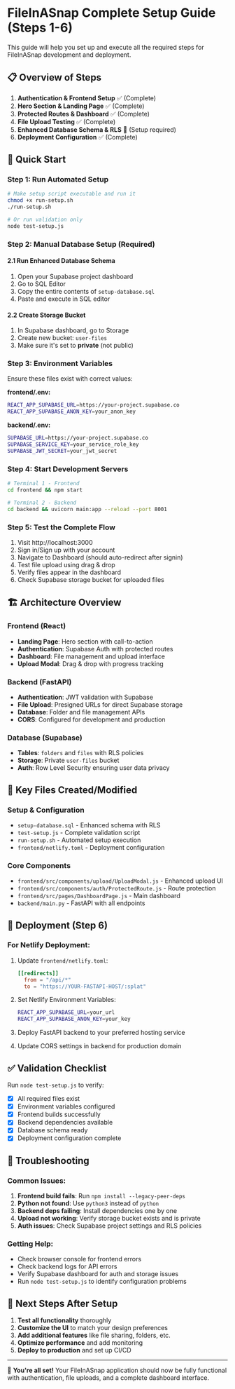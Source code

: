# FileInASnap Complete Setup Guide (Steps 1-6)

This guide will help you set up and execute all the required steps for FileInASnap development and deployment.

## 📋 Overview of Steps

1. **Authentication & Frontend Setup** ✅ (Complete)
2. **Hero Section & Landing Page** ✅ (Complete)
3. **Protected Routes & Dashboard** ✅ (Complete)
4. **File Upload Testing** ✅ (Complete)
5. **Enhanced Database Schema & RLS** 🔧 (Setup required)
6. **Deployment Configuration** ✅ (Complete)

## 🚀 Quick Start

### Step 1: Run Automated Setup
```bash
# Make setup script executable and run it
chmod +x run-setup.sh
./run-setup.sh

# Or run validation only
node test-setup.js
```

### Step 2: Manual Database Setup (Required)

#### 2.1 Run Enhanced Database Schema
1. Open your Supabase project dashboard
2. Go to SQL Editor
3. Copy the entire contents of `setup-database.sql`
4. Paste and execute in SQL editor

#### 2.2 Create Storage Bucket
1. In Supabase dashboard, go to Storage
2. Create new bucket: `user-files`
3. Make sure it's set to **private** (not public)

### Step 3: Environment Variables

Ensure these files exist with correct values:

**frontend/.env:**
```bash
REACT_APP_SUPABASE_URL=https://your-project.supabase.co
REACT_APP_SUPABASE_ANON_KEY=your_anon_key
```

**backend/.env:**
```bash
SUPABASE_URL=https://your-project.supabase.co
SUPABASE_SERVICE_KEY=your_service_role_key
SUPABASE_JWT_SECRET=your_jwt_secret
```

### Step 4: Start Development Servers

```bash
# Terminal 1 - Frontend
cd frontend && npm start

# Terminal 2 - Backend  
cd backend && uvicorn main:app --reload --port 8001
```

### Step 5: Test the Complete Flow

1. Visit http://localhost:3000
2. Sign in/Sign up with your account
3. Navigate to Dashboard (should auto-redirect after signin)
4. Test file upload using drag & drop
5. Verify files appear in the dashboard
6. Check Supabase storage bucket for uploaded files

## 🏗️ Architecture Overview

### Frontend (React)
- **Landing Page**: Hero section with call-to-action
- **Authentication**: Supabase Auth with protected routes
- **Dashboard**: File management and upload interface
- **Upload Modal**: Drag & drop with progress tracking

### Backend (FastAPI)
- **Authentication**: JWT validation with Supabase
- **File Upload**: Presigned URLs for direct Supabase storage
- **Database**: Folder and file management APIs
- **CORS**: Configured for development and production

### Database (Supabase)
- **Tables**: `folders` and `files` with RLS policies
- **Storage**: Private `user-files` bucket
- **Auth**: Row Level Security ensuring user data privacy

## 📁 Key Files Created/Modified

### Setup & Configuration
- `setup-database.sql` - Enhanced schema with RLS
- `test-setup.js` - Complete validation script
- `run-setup.sh` - Automated setup execution
- `frontend/netlify.toml` - Deployment configuration

### Core Components
- `frontend/src/components/upload/UploadModal.js` - Enhanced upload UI
- `frontend/src/components/auth/ProtectedRoute.js` - Route protection
- `frontend/src/pages/DashboardPage.js` - Main dashboard
- `backend/main.py` - FastAPI with all endpoints

## 🚀 Deployment (Step 6)

### For Netlify Deployment:

1. Update `frontend/netlify.toml`:
   ```toml
   [[redirects]]
     from = "/api/*"
     to = "https://YOUR-FASTAPI-HOST/:splat"
   ```

2. Set Netlify Environment Variables:
   ```bash
   REACT_APP_SUPABASE_URL=your_url
   REACT_APP_SUPABASE_ANON_KEY=your_key
   ```

3. Deploy FastAPI backend to your preferred hosting service

4. Update CORS settings in backend for production domain

## ✅ Validation Checklist

Run `node test-setup.js` to verify:

- [x] All required files exist
- [x] Environment variables configured
- [x] Frontend builds successfully
- [x] Backend dependencies available
- [x] Database schema ready
- [x] Deployment configuration complete

## 🔧 Troubleshooting

### Common Issues:

1. **Frontend build fails**: Run `npm install --legacy-peer-deps`
2. **Python not found**: Use `python3` instead of `python`
3. **Backend deps failing**: Install dependencies one by one
4. **Upload not working**: Verify storage bucket exists and is private
5. **Auth issues**: Check Supabase project settings and RLS policies

### Getting Help:

- Check browser console for frontend errors
- Check backend logs for API errors
- Verify Supabase dashboard for auth and storage issues
- Run `node test-setup.js` to identify configuration problems

## 🎯 Next Steps After Setup

1. **Test all functionality** thoroughly
2. **Customize the UI** to match your design preferences  
3. **Add additional features** like file sharing, folders, etc.
4. **Optimize performance** and add monitoring
5. **Deploy to production** and set up CI/CD

---

🎉 **You're all set!** Your FileInASnap application should now be fully functional with authentication, file uploads, and a complete dashboard interface.
